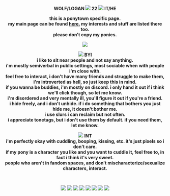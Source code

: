 <p align="center">
<b> WOLF/LOGAN
 <img src= "https://gifcity.carrd.co/assets/images/gallery12/099389b6.gif?v=dc8076d6">
  22
 <img src= "https://gifcity.carrd.co/assets/images/gallery12/099389b6.gif?v=dc8076d6">
 IT/HE
</p>

<p align="center">
this is a ponytown specific page. <br> my main page can be found
<a href="https://w0lf.straw.page">here.</a> my interests and stuff are listed there too. <br> please don't copy my ponies.
</p>

<p align="center">
<img src="https://i.imgur.com/B5c1Ox1.png">
<br/>
<p align="center">
<img src="https://gifcity.carrd.co/assets/images/gallery01/d35af779.gif?v=dc8076d6"> BYI <br> i like to sit near people and not say anything. <br> i'm mostly semiverbal in public settings, most sociable when with people i'm close with. <br> feel free to interact, i don't have many friends and struggle to make them, i'm introverted as hell, so just keep this in mind. <br> if you wanna be buddies, i'm mostly on discord. i only hand it out if i think we'll click though, so let me know. <br> i'm disordered and very mentally ill, you'll figure it out if you're a friend. <br> i hide freely, and i don't unhide. if i do something that bothers you just hide me, it doesn't bother me. <br> i use slurs i can reclaim but not often. <br> i appreciate tonetags, but i don't use them by default. if you need them, let me know.
</p>

<p align="center">
<img src="https://gifcity.carrd.co/assets/images/gallery01/d35af779.gif?v=dc8076d6"> INT <br> i'm perfectly okay with cuddling, booping, kissing, etc. it's just pixels so i don't care. <br> if my pony is a character you like and you want to cuddle it, feel free to, in fact i think it's very sweet. <br> people who aren't in fandom spaces, and don't mischaracterize/sexualize characters, interact.
</p> 

<br>
<p align="center">
<img src="https://adriansblinkiecollection.neocities.org/stamps/a57.png"> <img src="https://i.imgur.com/ZaKik16.jpg"> <img src="https://adriansblinkiecollection.neocities.org/stamps/f2.png"> <img src="https://pixelsafari.neocities.org/stamps/spacedotdot.png"> <img src="https://gifcity.carrd.co/assets/images/gallery56/1e005f18.png?v=dc8076d6"> <img src="https://64.media.tumblr.com/9d185376e2422440c68db34a1a33e7da/5f748f4e1f6cef3e-7e/s100x200/14ef5542155bc31c386d00adb796c0ee801c4ba1.gifv"> <img src="https://64.media.tumblr.com/c02d96c4eb94311fd7f5288f0923e494/90c87e79a3a90476-cb/s100x200/f28628c9581489a6c4a65f36ab33de6217b8c495.gifv"> <img src="https://64.media.tumblr.com/411044a19c7e32985a4c8f853a26ad86/3594068b322ca624-00/s100x200/46d961a40a1f3296089717d554f914e14db65dd4.gifv"> 

